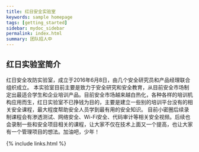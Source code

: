 ```yaml
---
title: 红日安全实验室
keywords: sample homepage
tags: [getting_started]
sidebar: mydoc_sidebar
permalink: index.html
summary: 团队招人中
---
```


## 红日实验室简介


红日安全攻防实验室，成立于2016年6月8日，由几个安全研究员和产品经理联合组织成立。
本实验室目前主要是致力于安全研究和安全教育，从目前安全市场制定出最适合学生和企业培训产品。目前安全市场越来越白热化，各种各样的培训机构应用而生，红日实验室不已挣钱为目的，主要是建立一些别的培训平台没有的相关安全课程，最大程度帮助安全人员学到最有用的安全知识。
目前小密圈后续录制课程会有渗透测试、网络安全、Wi-Fi安全、代码审计等相关安全视频。后续也会录制一些和安全项目相关的课程，让大家不仅在技术上面又一个提高，也让大家有一个管理项目的想法。加油吧，少年！




{% include links.html %}
